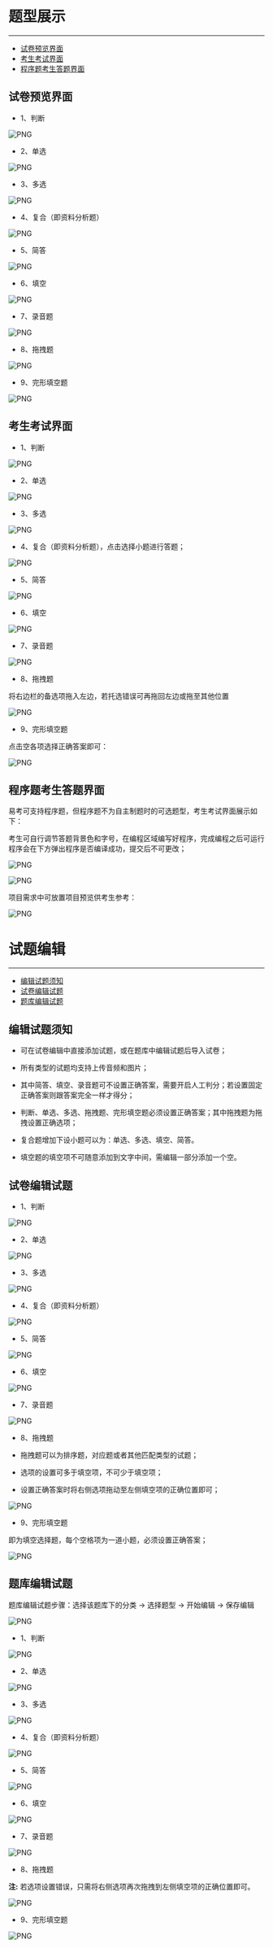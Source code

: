 # 题型展示
----------

* [试卷预览界面](#试卷预览界面)
* [考生考试界面](#考生考试界面)
* [程序题考生答题界面](#程序题考生答题界面)

## 试卷预览界面 ##

* 1、判断

![PNG](_static/3-1.png)

* 2、单选

![PNG](_static/3-2.png)

* 3、多选

![PNG](_static/3-3.png)

* 4、复合（即资料分析题）

![PNG](_static/3-4.png)

* 5、简答

![PNG](_static/3-5.png)

* 6、填空

![PNG](_static/3-6.png)

* 7、录音题

![PNG](_static/3-7.png)

* 8、拖拽题

![PNG](_static/3-8.png)

* 9、完形填空题

![PNG](_static/3-9.png)

## 考生考试界面 ##

* 1、判断

![PNG](_static/9-6.png)

* 2、单选

![PNG](_static/9-5.png)

* 3、多选

![PNG](_static/9-4.png)

* 4、复合（即资料分析题），点击选择小题进行答题；

![PNG](_static/9-3.png)

* 5、简答

![PNG](_static/9-2.png)

* 6、填空

![PNG](_static/9-1.png)

* 7、录音题

![PNG](_static/9-9.png)

* 8、拖拽题

将右边栏的备选项拖入左边，若托选错误可再拖回左边或拖至其他位置

![PNG](_static/9-8.png)

* 9、完形填空题

点击空各项选择正确答案即可：

![PNG](_static/9-7.png)

## 程序题考生答题界面 ##

易考可支持程序题，但程序题不为自主制题时的可选题型，考生考试界面展示如下：

考生可自行调节答题背景色和字号，在编程区域编写好程序，完成编程之后可运行程序会在下方弹出程序是否编译成功，提交后不可更改；

![PNG](_static/12-1.png)

![PNG](_static/12-2.png)

项目需求中可放置项目预览供考生参考：

![PNG](_static/12-3.png)

# 试题编辑 #

----------

* [编辑试题须知](#编辑试题须知)
* [试卷编辑试题](#试卷编辑试题)
* [题库编辑试题](#题库编辑试题)

## 编辑试题须知 ##

- 可在试卷编辑中直接添加试题，或在题库中编辑试题后导入试卷；

- 所有类型的试题均支持上传音频和图片；

- 其中简答、填空、录音题可不设置正确答案，需要开启人工判分；若设置固定正确答案则跟答案完全一样才得分；

- 判断、单选、多选、拖拽题、完形填空题必须设置正确答案；其中拖拽题为拖拽设置正确选项；

- 复合题增加下设小题可以为：单选、多选、填空、简答。

- 填空题的填空项不可随意添加到文字中间，需编辑一部分添加一个空。

## 试卷编辑试题 ##

* 1、判断

![PNG](_static/9-11.png)

* 2、单选

![PNG](_static/9-12.png)

* 3、多选

![PNG](_static/9-13.png)

* 4、复合（即资料分析题）

![PNG](_static/9-16.png)

* 5、简答

![PNG](_static/9-17.png)

* 6、填空

![PNG](_static/9-14.png)

* 7、录音题

![PNG](_static/9-15.png)

* 8、拖拽题

 - 拖拽题可以为排序题，对应题或者其他匹配类型的试题；

 - 选项的设置可多于填空项，不可少于填空项；

 - 设置正确答案时将右侧选项拖动至左侧填空项的正确位置即可；

![PNG](_static/9-18.png)

* 9、完形填空题

即为填空选择题，每个空格项为一道小题，必须设置正确答案；

![PNG](_static/9-19.png)

## 题库编辑试题 ##

题库编辑试题步骤：选择该题库下的分类 → 选择题型 → 开始编辑 → 保存编辑

![PNG](_static/9-20.png)

* 1、判断

![PNG](_static/9-21.png)

* 2、单选

![PNG](_static/9-22.png)

* 3、多选

![PNG](_static/9-23.png)

* 4、复合（即资料分析题）

![PNG](_static/9-24.png)

* 5、简答

![PNG](_static/9-25.png)

* 6、填空

![PNG](_static/9-26.png)

* 7、录音题

![PNG](_static/3-7.png)

* 8、拖拽题

**注:** 若选项设置错误，只需将右侧选项再次拖拽到左侧填空项的正确位置即可。

![PNG](_static/9-28.png)

* 9、完形填空题

![PNG](_static/9-29.png)
